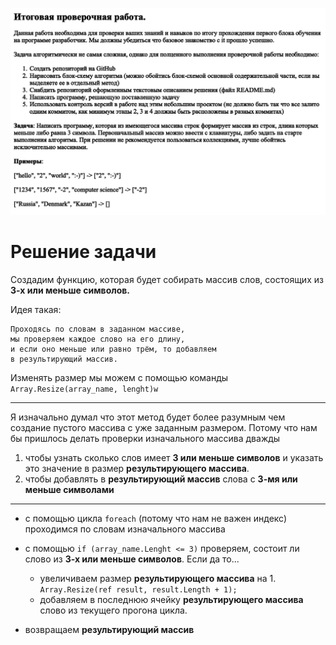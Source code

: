 ![task](task.png)
# Решение задачи
Создадим функцию, которая будет собирать массив слов, состоящих из **3-х или меньше символов.**

Идея такая:

    Проходясь по словам в заданном массиве, 
    мы проверяем каждое слово на его длину, 
    и если оно меньше или равно трём, то добавляем 
    в результирующий массив.

Изменять размер мы можем с помощью команды `Array.Resize(array_name, lenght)w`

---

Я изначально думал что этот метод будет более разумным чем создание пустого массива с уже заданным размером. Потому что нам бы пришлось делать проверки изначального массива дважды
1. чтобы узнать сколько слов имеет **3 или меньше символов** и указать это значение в размер **результирующего массива**.
2. чтобы добавлять в **результирующий массив** слова с **3-мя или меньше символами**

---

* с помощью цикла `foreach` (потому что нам не важен индекс) проходимся по словам изначального массива
* с помощью `if (array_name.Lenght <= 3)` проверяем, состоит ли слово из **3-х или меньше символов**. Если да то...
    * увеличиваем размер **результирующего массива** на 1. `Array.Resize(ref result, result.Length + 1);`
    * добавляем в последнюю ячейку **результирующего массива** слово из текущего прогона цикла.


* возвращаем **результирующий массив**

